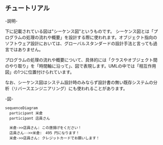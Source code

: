 ## チュートリアル

-説明-

下に記載されている図は"シーケンス図"というものです。
シーケンス図とは「プログラムの処理の流れや概要」を設計する際に使われます。オブジェクト指向のソフトウェア設計においては、グローバルスタンダードの設計手法と言っても過言ではありません。

プログラムの処理の流れや概要について、具体的には「クラスやオブジェクト間のやり取り」を「時間軸に沿って」、図で表現します。UMLの中では「相互作用図」の1つに位置付けられています。

なお、シーケンス図はシステム設計時のみならず設計書の無い既存システムの分析（リバースエンジニアリング）にも使われることがあります。
 
-図-
```mermaid
sequenceDiagram
  participant 米倉
  participant 店員さん
	
  米倉->>店員さん: この唐揚げをください！
  店員さん-->>米倉:　495 円になります！
  米倉->>店員さん: クレジットカードでお願いします！
```